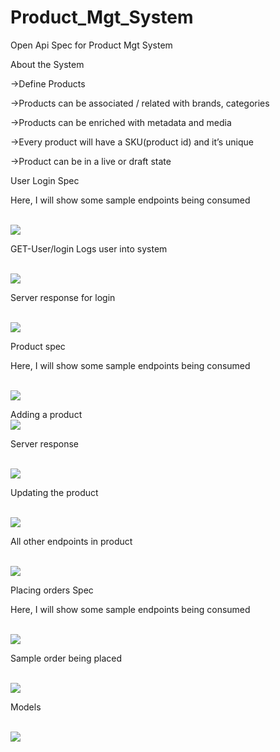 # Product_Mgt_System
Open Api Spec for Product Mgt System

About the System

->Define Products

->Products can be associated / related with brands, categories

->Products can be enriched with metadata and media

->Every product will have a SKU(product id) and it’s unique

->Product can be in a live or draft state


User Login Spec

Here, I will show some sample endpoints being consumed


<br>
<img src="https://github.com/SandeepKiran0022/Product_Mgt_System/blob/master/screenshot/user_login.PNG">
</br>

GET-User/login  Logs user into system

<br>
<img src="https://github.com/SandeepKiran0022/Product_Mgt_System/blob/master/screenshot/2.PNG">
</br>

Server response for login


<br>
<img src="https://github.com/SandeepKiran0022/Product_Mgt_System/blob/master/screenshot/3.PNG">
</br>

Product spec

Here, I will show some sample endpoints being consumed

<br>
<img src="https://github.com/SandeepKiran0022/Product_Mgt_System/blob/master/screenshot/4.PNG">
</br>


Adding a product
<br>
<img src="https://github.com/SandeepKiran0022/Product_Mgt_System/blob/master/screenshot/5-add.PNG">
</br>


Server response

<br>
<img src="https://github.com/SandeepKiran0022/Product_Mgt_System/blob/master/screenshot/6-sample-response.PNG">
</br>


Updating the product

<br>
<img src="https://github.com/SandeepKiran0022/Product_Mgt_System/blob/master/screenshot/7-updating the product.PNG">
</br>


All other endpoints in product

<br>
<img src="https://github.com/SandeepKiran0022/Product_Mgt_System/blob/master/screenshot/others.PNG">
</br>


Placing orders Spec


Here, I will show some sample endpoints being consumed


<br>
<img src="https://github.com/SandeepKiran0022/Product_Mgt_System/blob/master/screenshot/placing_orders.PNG">
</br>

Sample order being placed

<br>
<img src="https://github.com/SandeepKiran0022/Product_Mgt_System/blob/master/screenshot/9.PNG">
</br>


Models

<br>
<img src="https://github.com/SandeepKiran0022/Product_Mgt_System/blob/master/screenshot/models.PNG">
</br>
